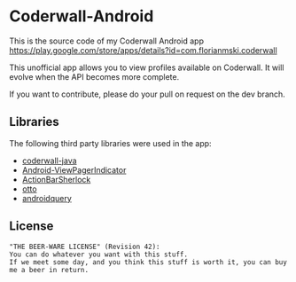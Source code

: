 Coderwall-Android
=================

This is the source code of my Coderwall Android app https://play.google.com/store/apps/details?id=com.florianmski.coderwall

This unofficial app allows you to view profiles available on Coderwall. It will evolve when the API becomes more complete.

If you want to contribute, please do your pull on request on the dev branch.

Libraries
---------

The following third party libraries were used in the app:

* [coderwall-java](https://github.com/caseydunham/coderwall-java)
* [Android-ViewPagerIndicator](https://github.com/JakeWharton/Android-ViewPagerIndicator)
* [ActionBarSherlock](https://github.com/JakeWharton/ActionBarSherlock)
* [otto](https://github.com/square/otto)
* [androidquery](https://github.com/androidquery/androidquery)

License
-------

```
"THE BEER-WARE LICENSE" (Revision 42):
You can do whatever you want with this stuff. 
If we meet some day, and you think this stuff is worth it, you can buy me a beer in return.
```
